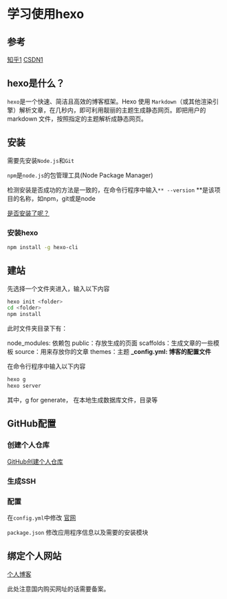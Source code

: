 # 学习使用hexo

## 参考

[知乎1](https://zhuanlan.zhihu.com/p/85037427)
[CSDN1](https://blog.csdn.net/sinat_37781304/article/details/82729029)

## hexo是什么？

`hexo`是一个快速、简洁且高效的博客框架。Hexo 使用 `Markdown`（或其他渲染引擎）解析文章，在几秒内，即可利用靓丽的主题生成静态网页。即把用户的 markdown 文件，按照指定的主题解析成静态网页。

## 安装

需要先安装`Node.js`和`Git`

`npm`是`node.js`的包管理工具(Node Package Manager)

检测安装是否成功的方法是一致的，在命令行程序中输入`** --version`
**是该项目的名称，如npm，git或是node

<u>是否安装了呢？</u>

### 安装hexo

```bash
npm install -g hexo-cli
```

## 建站

先选择一个文件夹进入，输入以下内容

```bash
hexo init <folder>
cd <folder>
npm install
```

此时文件夹目录下有：

node_modules: 依赖包
public：存放生成的页面
scaffolds：生成文章的一些模板
source：用来存放你的文章
themes：主题
**_config.yml: 博客的配置文件**

在命令行程序中输入以下内容

```bash
hexo g
hexo server
```

其中，g for generate， 在本地生成数据库文件，目录等

## GitHub配置

### 创建个人仓库

[GitHub创建个人仓库](https://blog.csdn.net/sinat_37781304/article/details/82729029)

### 生成SSH

### 配置

在`config.yml`中修改
[官网](https://hexo.io/zh-cn/docs/configuration)

`package.json`
修改应用程序信息以及需要的安装模块

## 绑定个人网站

[个人博客](https://blog.csdn.net/heimu24/article/details/81159099)

此处注意国内购买网址的话需要备案。
